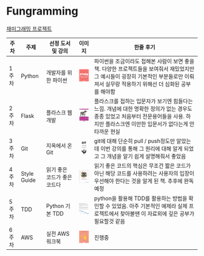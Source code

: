 # Fungramming

[재미그래밍 프로젝트](https://github.com/Fungramming/Blackruby_Roadmap)

|주차|주제|선정 도서 및 강의|이미지|한줄 후기|
|--|--|--|--|--|
|1주차|Python|개발자를 위한 파이썬|<img src= "img/week1.jpeg" width = "80">|파이썬을 조금이라도 접해본 사람이 보면 좋을 책. 다양한 프로젝트들을 보여줘서 재밌었지만 그 예시들이 굉장히 기본적인 부분들로만 이뤄져서 실무랑 적용하기 위해선 더 심화된 공부를 해야함|
|2주차|Flask|플라스크 웹개발|<img src= "img/week2.jpg" width = "80">|플라스크를 접하는 입문자가 보기엔 힘들다는 느낌. 개념에 대한 명확한 정의가 없는 경우도 종종 있었고 처음부터 전문용어들을 사용. 하지만 플라스크엔 이만한 입문서가 없다는게 안타까운 현실|
|3주차|Git|지옥에서 온 Git|<img src= "img/week3.png" width = "80">| git에 대해 단순히 pull / push정도만 알았는데 이번 강의를 통해 그 원리에 대해 알게 되었고 그 개념을 알기 쉽게 설명해줘서 좋았음|
|4주차|Style Guide|읽기 좋은 코드가 좋은 코드다|<img src= "img/week4.png" width = "80">|읽기 좋은 코드의 핵심은 무조건 짧은 코드가 아닌 해당 코드를 사용하려는 사용자의 입장이 우선해야 한다는 것을 알게 된 책. 추후에 완독 예정|
|5주차|TDD|Python 기본 TDD|<img src= "img/week5.png" width = "80">|python을 활용해 TDD를 활용하는 방법을 확인할 수 있었음. 아주 기본적인 예제라 실제 프로젝트에서 찾아볼땐 이 자료외에 깊은 공부가 필요할것 같음|
|6주차|AWS|실전 AWS 워크북|<img src= "img/week6.jpg" width = "80">|진행중|
